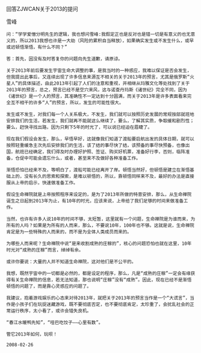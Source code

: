 回答ZJWCAN关于2013的提问

雪峰


    问：“学学爱憎分明先生的逻辑，我也想问雪峰:我假定正也是反对也是错一切是有意义的也无意义的，所以2013我想也许是一大劫（风险的累积自当释放），如果确实发生或不发生什么，或早或迟顿悟渐悟，有什么不同？”

    答：首先，因没有及时答复你的问题向先生道歉，请原谅。

    关于2013年前后要发生宇宙生命大调整的事，是我当时的一种感应，我难以保证是否会发生，但我提出此事后，又连续出现了许多信息来源互不相关的关于2013年的预言，尤其是俄罗斯“火星人”的具体描述，由此2013年引起了人们的注意和重视，并相继从玛雅文化等处找到了关于2013年的预言，总之，预言已经不是空穴来风，这与诺查丹玛斯《诸世纪》完全不同，因为《诸世纪》是一个人的预言，其准确性不一定达到十分圆满，而关于2013年是许多表面看来完全互不相干的许多“人”的预言，所以，发生的可能性很大。

    发生或不发生，对我们每一个人关系极大，不发生，我们就可以按照历史发展的常规按部就班地安排我们的生活，若发生，我们就再不能就这么继续了，要么，了解其实质，争取缓和剧烈性；要么，赶快寻找出路，因为只剩下5年的时光了，可以说已经迫在眉睫了。

    现在我们假设会发生，那么，早悟早好，这就像我们知道了渡船要启航出发的具体日期，就可以按照轻重缓急主次先后安排我们的生活，该了结的事尽快了结，该预备的事尽快预备，也像出国，航班已经确定，我们得及时办理好护照、签证、购买好机票，准备好行李，否则，临阵准备，仓促中可能会遗忘什么，或者，甚至来不及做好各种准备工作。

    渐悟恐怕已经来不及，等明白了，渡船可能已经离开了岸。顿悟当然好，但顿悟是建立在渐悟基础上的，没有长久的思索和探索，是难以顿悟的，所以，靠顿悟同样来不及，最好的办法是直接服从上帝的启示，快速做准备工作。

    假设生命禅院就是上帝按照程序来设定的，是为了2013年所做的特意安排，那么，从生命禅院诞生之日起到2013年为止，有10年的时光，应该来说，上帝给了我们足够的时间来做准备工作。

    当然，也许有许多人说10年的时间不够，太短暂，这里就有一个问题，生命禅院是为谁而来，为所有的人吗？如果是为所有的人而来，那么，不要说10年，100年也不够。这就是说，生命禅院肯定是为一些特殊的人而来的，而不是为全体人类成员而来的。

    为哪些人而来呢？生命禅院中说“是来收割成熟的庄稼的”，核心的问题恐怕也就在这里，10年时光对“成熟的庄稼”而言，绰绰有余。

    或许你要说：大量的人并不知道生命禅院，这对他们是不公平的。

    我想，既然宇宙中的一切都是必然的，都是设定的程序，那么，凡是“成熟的庄稼”一定会有缘获得有关生命禅院的信息，若无法知道，那也说明“庄稼”没有“成熟”。因此，现在已经不是渐悟顿悟的问题了，而是靠心灵感应的问题了。

    我建议，抱着游戏娱乐的心态来对待2013年，就把关于2013年的预言当作是一个“大谎言”，当作是小孩子们在玩捉迷藏游戏，既不要彻底否定，也不要彻底肯定，太珍重了，会扰乱社会的正常运行秩序，太小看了，或许会错失良机。

    “春江水暖鸭先知”，“哑巴吃饺子——心里有数”。

    管它2013年如何，玩呗！

    2008-02-26



